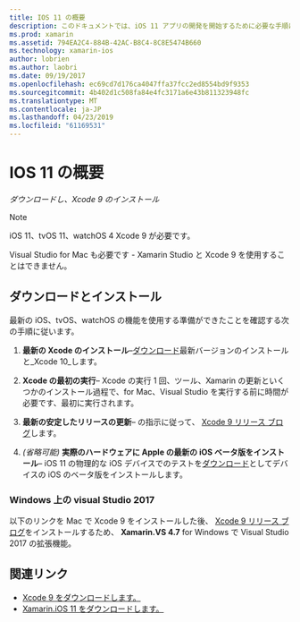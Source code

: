```yaml
---
title: IOS 11 の概要
description: このドキュメントでは、iOS 11 アプリの開発を開始するために必要な手順について説明します。 これには、Xcode をダウンロードして Visual Studio 2019 を更新する方法について説明します。
ms.prod: xamarin
ms.assetid: 794EA2C4-884B-42AC-B8C4-8C8E5474B660
ms.technology: xamarin-ios
author: lobrien
ms.author: laobri
ms.date: 09/19/2017
ms.openlocfilehash: ec69cd7d176ca4047ffa37fcc2ed8554bd9f9353
ms.sourcegitcommit: 4b402d1c508fa84e4fc3171a6e43b811323948fc
ms.translationtype: MT
ms.contentlocale: ja-JP
ms.lasthandoff: 04/23/2019
ms.locfileid: "61169531"
---
```

# <a name="getting-started-with-ios-11"></a>IOS 11 の概要

_ダウンロードし、Xcode 9 のインストール_

> [!NOTE]
> iOS 11、tvOS 11、watchOS 4 Xcode 9 が必要です。
>
> Visual Studio for Mac も必要です - Xamarin Studio と Xcode 9 を使用することはできません。

## <a name="download-and-install"></a>ダウンロードとインストール

最新の iOS、tvOS、watchOS の機能を使用する準備ができたことを確認する次の手順に従います。

1. **最新の Xcode のインストール**–[ダウンロード](https://developer.apple.com/download/)最新バージョンのインストールと_Xcode 10_します。

2. **Xcode の最初の実行**– Xcode の実行 1 回、ツール、Xamarin の更新といくつかのインストール過程で、for Mac、Visual Studio を実行する前に時間が必要です、最初に実行されます。

3. **最新の安定したリリースの更新**– の指示に従って、 [Xcode 9 リリース ブログ](https://releases.xamarin.com/stable-release-15-3-5-with-xcode-9-support/)します。

4. _(省略可能)_ **実際のハードウェアに Apple の最新の iOS ベータ版をインストール**– iOS 11 の物理的な iOS デバイスでのテストを[ダウンロード](https://developer.apple.com/download/)としてデバイスの iOS のベータ版をインストールします。


### <a name="visual-studio-2017-on-windows"></a>Windows 上の visual Studio 2017

以下のリンクを Mac で Xcode 9 をインストールした後、 [Xcode 9 リリース ブログ](https://releases.xamarin.com/stable-release-15-3-5-with-xcode-9-support/)をインストールするため、 **Xamarin.VS 4.7** for Windows で Visual Studio 2017 の拡張機能。


## <a name="related-links"></a>関連リンク

- [Xcode 9 をダウンロードします。](https://developer.apple.com/download/)
- [Xamarin.iOS 11 をダウンロードします。](https://releases.xamarin.com/stable-release-15-3-5-with-xcode-9-support/)
